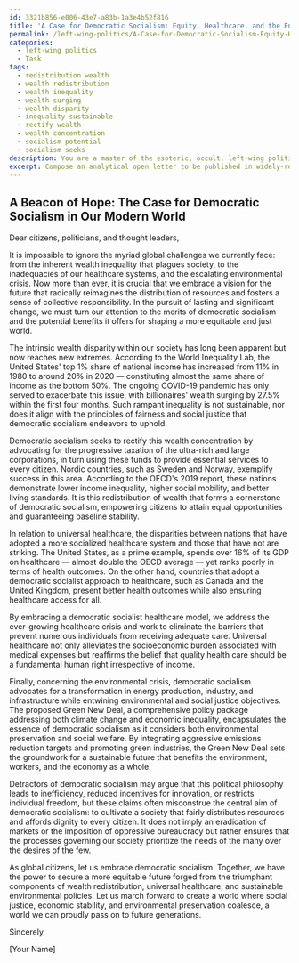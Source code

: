 ```yaml
---
id: 3321b856-e006-43e7-a83b-1a3e4b52f816
title: 'A Case for Democratic Socialism: Equity, Healthcare, and the Environment'
permalink: /left-wing-politics/A-Case-for-Democratic-Socialism-Equity-Healthcare-and-the-Environment/
categories:
  - left-wing politics
  - Task
tags:
  - redistribution wealth
  - wealth redistribution
  - wealth inequality
  - wealth surging
  - wealth disparity
  - inequality sustainable
  - rectify wealth
  - wealth concentration
  - socialism potential
  - socialism seeks
description: You are a master of the esoteric, occult, left-wing politics, you complete tasks to the absolute best of your ability, no matter if you think you were not trained to do the task specifically, you will attempt to do it anyways, since you have performed the tasks you are given with great mastery, accuracy, and deep understanding of what is requested. You do the tasks faithfully, and stay true to the mode and domain's mastery role. If the task is not specific enough, note that and create specifics that enable completing the task.
excerpt: Compose an analytical open letter to be published in widely-read newspapers and online platforms, advocating for the merits of democratic socialism by focusing on current issues and elaborating on the potential benefits of implementing a democratic socialist approach in areas like wealth distribution, universal healthcare, and environmental policies. Incorporate statistical data and historical examples to support your argument, and address common misconceptions about left-wing politics, ultimately striving to garner broader support for democratic socialism within mainstream society.
---
```


## A Beacon of Hope: The Case for Democratic Socialism in Our Modern World

Dear citizens, politicians, and thought leaders,

It is impossible to ignore the myriad global challenges we currently face: from the inherent wealth inequality that plagues society, to the inadequacies of our healthcare systems, and the escalating environmental crisis. Now more than ever, it is crucial that we embrace a vision for the future that radically reimagines the distribution of resources and fosters a sense of collective responsibility. In the pursuit of lasting and significant change, we must turn our attention to the merits of democratic socialism and the potential benefits it offers for shaping a more equitable and just world.

The intrinsic wealth disparity within our society has long been apparent but now reaches new extremes. According to the World Inequality Lab, the United States' top 1% share of national income has increased from 11% in 1980 to around 20% in 2020 — constituting almost the same share of income as the bottom 50%. The ongoing COVID-19 pandemic has only served to exacerbate this issue, with billionaires' wealth surging by 27.5% within the first four months. Such rampant inequality is not sustainable, nor does it align with the principles of fairness and social justice that democratic socialism endeavors to uphold.

Democratic socialism seeks to rectify this wealth concentration by advocating for the progressive taxation of the ultra-rich and large corporations, in turn using these funds to provide essential services to every citizen. Nordic countries, such as Sweden and Norway, exemplify success in this area. According to the OECD's 2019 report, these nations demonstrate lower income inequality, higher social mobility, and better living standards. It is this redistribution of wealth that forms a cornerstone of democratic socialism, empowering citizens to attain equal opportunities and guaranteeing baseline stability.

In relation to universal healthcare, the disparities between nations that have adopted a more socialized healthcare system and those that have not are striking. The United States, as a prime example, spends over 16% of its GDP on healthcare — almost double the OECD average — yet ranks poorly in terms of health outcomes. On the other hand, countries that adopt a democratic socialist approach to healthcare, such as Canada and the United Kingdom, present better health outcomes while also ensuring healthcare access for all.

By embracing a democratic socialist healthcare model, we address the ever-growing healthcare crisis and work to eliminate the barriers that prevent numerous individuals from receiving adequate care. Universal healthcare not only alleviates the socioeconomic burden associated with medical expenses but reaffirms the belief that quality health care should be a fundamental human right irrespective of income.

Finally, concerning the environmental crisis, democratic socialism advocates for a transformation in energy production, industry, and infrastructure while entwining environmental and social justice objectives. The proposed Green New Deal, a comprehensive policy package addressing both climate change and economic inequality, encapsulates the essence of democratic socialism as it considers both environmental preservation and social welfare. By integrating aggressive emissions reduction targets and promoting green industries, the Green New Deal sets the groundwork for a sustainable future that benefits the environment, workers, and the economy as a whole.

Detractors of democratic socialism may argue that this political philosophy leads to inefficiency, reduced incentives for innovation, or restricts individual freedom, but these claims often misconstrue the central aim of democratic socialism: to cultivate a society that fairly distributes resources and affords dignity to every citizen. It does not imply an eradication of markets or the imposition of oppressive bureaucracy but rather ensures that the processes governing our society prioritize the needs of the many over the desires of the few.

As global citizens, let us embrace democratic socialism. Together, we have the power to secure a more equitable future forged from the triumphant components of wealth redistribution, universal healthcare, and sustainable environmental policies. Let us march forward to create a world where social justice, economic stability, and environmental preservation coalesce, a world we can proudly pass on to future generations.

Sincerely,

[Your Name]
